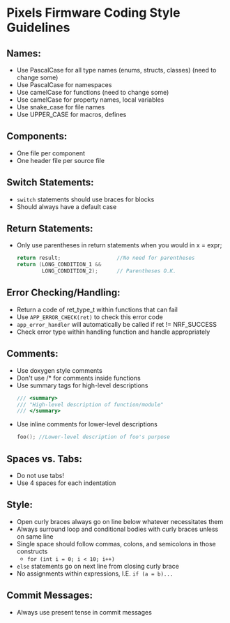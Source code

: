 # Pixels Firmware Coding Style Guidelines

## Names:
- Use PascalCase for all type names (enums, structs, classes) (need to change some)
- Use PascalCase for namespaces
- Use camelCase for functions (need to change some)
- Use camelCase for property names, local variables
- Use snake_case for file names
- Use UPPER_CASE for macros, defines

## Components:
- One file per component
- One header file per source file

## Switch Statements:
- `switch` statements should use braces for blocks
- Should always have a default case

## Return Statements:
- Only use parentheses in return statements when you would in x = expr;
    ```c++
    return result;                  //No need for parentheses
    return (LONG_CONDITION_1 &&
            LONG_CONDITION_2);      // Parentheses O.K.
    ```

## Error Checking/Handling:
- Return a code of ret_type_t within functions that can fail
- Use `APP_ERROR_CHECK(ret)` to check this error code 
- `app_error_handler` will automatically be called if ret != NRF_SUCCESS
- Check error type within handling function and handle appropriately

## Comments:
- Use doxygen style comments
- Don't use /* for comments inside functions
- Use summary tags for high-level descriptions
    ```c++
    /// <summary>
	/// "High-level description of function/module"
	/// </summary>
    ```
- Use inline comments for lower-level descriptions
    ```c++
    foo(); //Lower-level description of foo's purpose
    ```

## Spaces vs. Tabs:
- Do not use tabs!
- Use 4 spaces for each indentation

## Style:
- Open curly braces always go on line below whatever necessitates them
- Always surround loop and conditional bodies with curly braces unless on same line
- Single space should follow commas, colons, and semicolons in those constructs
    - `for (int i = 0; i < 10; i++) `
- `else` statements go on next line from closing curly brace
- No assignments within expressions, I.E. `if (a = b)...`

## Commit Messages:
- Always use present tense in commit messages

